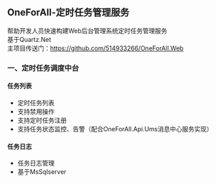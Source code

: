 ﻿## OneForAll-定时任务管理服务
帮助开发人员快速构建Web后台管理系统定时任务管理服务</br>
基于Quartz.Net<br/>
主项目传送门：https://github.com/514933266/OneForAll.Web<br/>

### 一、定时任务调度中台
#### 任务列表
  + 定时任务列表
  + 支持禁用操作
  + 支持定时任务注册
  + 支持任务状态监控、告警（配合OneForAll.Api.Ums消息中心服务实现）
#### 任务日志
  + 任务日志管理
  + 基于MsSqlserver

